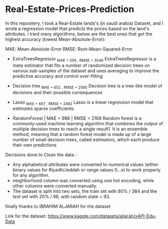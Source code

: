 # Real-Estate-Prices-Prediction
In this repositery, I took a Real-Estate lands's (in saudi arabia) Dataset, and I wrote a regression model that predicts the prices based on the land's attributes. i tried many algorithms, below are the best ones that got the highest accuracy (lowest Mean-Absolute-Error):

MAE: Mean-Absolute-Error
RMSE: Root-Mean-Squared-Error

  - ExtraTreesRegressor <sub>MAE = 559 , RMSE = 3046</sub>
      ExtraTreesRegressor is a meta estimator that fits a number of randomized decision trees on various sub-samples of the dataset and uses averaging to improve the predictive accuracy and control over-fitting

  - Decision tree <sub>MAE = 652 , RMSE = 2565</sub>
    Decision tree is a tree-like model of decisions and their possible consequences

  - Lasso <sub>MAE = 667 , RMSE = 2482</sub>
    Lasso is a linear regression model that estimates sparse coefficients.
  
  - RandomForest | MAE = 986 | RMSE = 2168
      Random forest is a commonly-used machine learning algorithm that combines the output of multiple decision trees to reach a single result1. It is an ensemble method, meaning that a random forest model is made up of a large number of small decision trees, called estimators, which each produce their own predictions

Decisions done to Clean the data :
  - Any alphabetical attributes were converted to numerical values (either binary values for Riyadh/Jeddah or range values 0…x) to work properly for any algorithm.
  - neighborhood column was converted using one hot encoding, while other columns were converted manually.
  - The dataset is split into two sets, the train set with 80% / 384 and the test set with 20% / 96, with random state = 93.

finally thanks to IBRAHIM ALJARAH for the dataset

Link for the dataset: https://www.kaggle.com/datasets/aljarah/xAPI-Edu-Data
